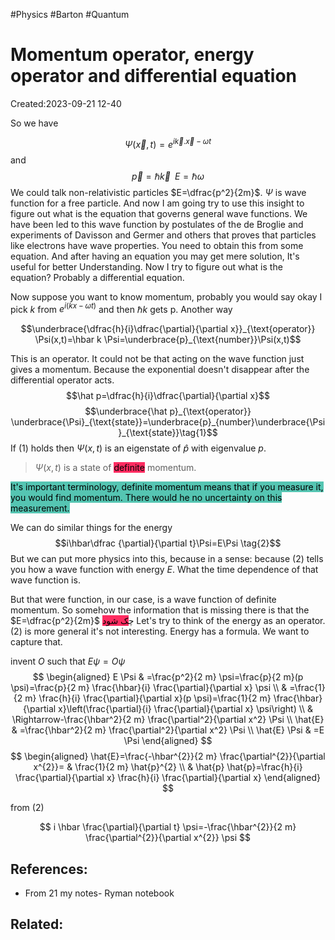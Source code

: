 #Physics #Barton #Quantum 
# Momentum operator, energy operator and differential equation
Created:2023-09-21 12-40

So we have 

$$\Psi(\vec{x},t)=e^{i\vec{k}.\vec{x}-\omega t}$$
and 
$$\vec{p}=\hbar \vec{k} \;\;E=\hbar\omega$$
We could talk non-relativistic particles $E=\dfrac{p^2}{2m}$.
$\Psi$ is wave function for a free particle. And now I am going try to use this insight to figure out what is the equation that governs general wave functions. We have been led to this wave function by postulates of the de Broglie and experiments of Davisson and Germer and others that proves that particles like electrons have wave properties. You need to obtain this from some equation. And after having an equation you may get mere solution, It's useful for better Understanding. Now I try to figure out what is the equation? Probably a differential equation.

Now suppose you want to know momentum, probably you would say okay I pick $k$ from $e^{i(kx-\omega t)}$ and then $\hbar k$ gets p. Another way

$$\underbrace{\dfrac{h}{i}\dfrac{\partial}{\partial x}}_{\text{operator}} \Psi(x,t)=\hbar k \Psi=\underbrace{p}_{\text{number}}\Psi(x,t)$$

This is an operator. It could not be that acting on the wave function just gives a momentum. Because the exponential doesn't disappear after the differential operator acts.
$$\hat p=\dfrac{h}{i}\dfrac{\partial}{\partial x}$$
$$\underbrace{\hat p}_{\text{operator}} \underbrace{\Psi}_{\text{state}}=\underbrace{p}_{number}\underbrace{\Psi}_{\text{state}}\tag{1}$$
If $(1)$ holds then $\Psi(x,t)$ is an eigenstate of $\hat p$ with eigenvalue $p$.

> $\Psi(x,t)$ is a state of <mark style="background: #FF2C61;">definite</mark> momentum.

<mark style="background: #55C5B2;">It's important terminology, definite momentum means that if you measure it, you would find momentum. There would he no uncertainty on this measurement.</mark>

We can do similar things for the energy
$$i\hbar\dfrac {\partial}{\partial t}\Psi=E\Psi \tag{2}$$
But we can put more physics into this, because in a sense: because $(2)$
tells you how a wave function with energy $E$. What the time dependence of that wave function is.

But that were function, in our case, is a wave function of definite momentum. So somehow the information that is missing there is that the $E=\dfrac{p^2}{2m}$ چ<mark style="background: #FF2C61;">ک شود</mark>
Let's try to think of the energy as an operator. $(2)$ is more general
it's not interesting. Energy has a formula. We want to capture that.


invent $O$ such that $E \psi=O\psi$
$$
\begin{aligned}
E \Psi & =\frac{p^2}{2 m} \psi=\frac{p}{2 m}(p \psi)=\frac{p}{2 m} \frac{\hbar}{i} \frac{\partial}{\partial x} \psi \\
& =\frac{1}{2 m} \frac{h}{i} \frac{\partial}{\partial x}(p \psi)=\frac{1}{2 m} \frac{\hbar}{\partial x}\left(\frac{\partial}{i} \frac{\partial}{\partial x} \psi\right) \\
& \Rightarrow-\frac{\hbar^2}{2 m} \frac{\partial^2}{\partial x^2} \Psi \\
\hat{E} & =\frac{\hbar^2}{2 m} \frac{\partial^2}{\partial x^2} \Psi \\
\hat{E} \Psi & =E \Psi
\end{aligned}
$$
$$
\begin{aligned}
\hat{E}=\frac{-\hbar^{2}}{2 m} \frac{\partial^{2}}{\partial x^{2}}= & \frac{1}{2 m} \hat{p}^{2} \\
& \hat{p} \hat{p}=\frac{h}{i} \frac{\partial}{\partial x} \frac{h}{i} \frac{\partial}{\partial x}
\end{aligned}
$$

from (2)

$$
i \hbar \frac{\partial}{\partial t} \psi=-\frac{\hbar^{2}}{2 m} \frac{\partial^{2}}{\partial x^{2}} \psi
$$



## References:
- From 21 my notes- Ryman notebook
## Related: